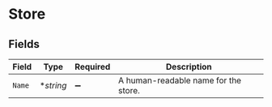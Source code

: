 # Store


## Fields

| Field                                | Type                                 | Required                             | Description                          |
| ------------------------------------ | ------------------------------------ | ------------------------------------ | ------------------------------------ |
| `Name`                               | **string*                            | :heavy_minus_sign:                   | A human-readable name for the store. |